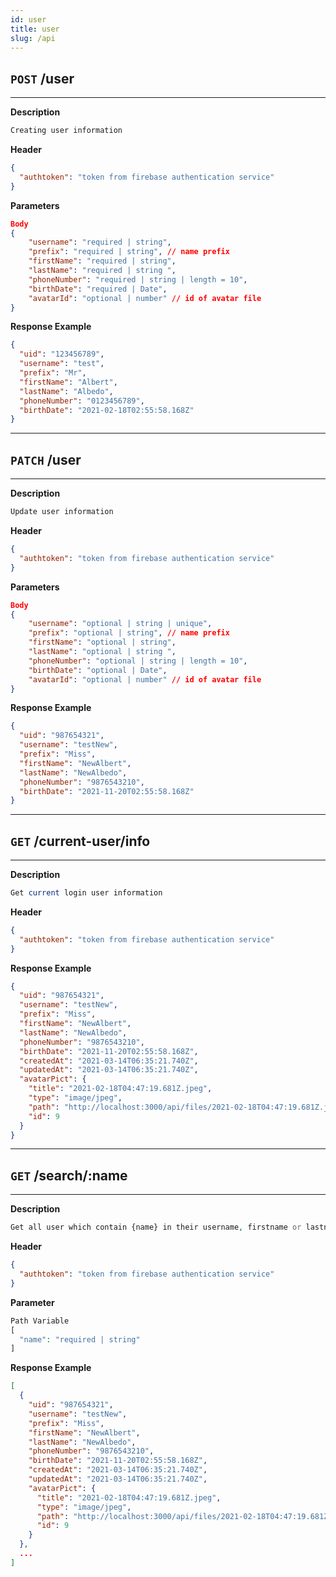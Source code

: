 ```yaml
---
id: user
title: user
slug: /api
---
```


## `POST` /user

---

**Description**

```php
Creating user information
```

**Header**

```json
{
  "authtoken": "token from firebase authentication service"
}
```

**Parameters**

```json
Body
{
    "username": "required | string",
    "prefix": "required | string", // name prefix
    "firstName": "required | string",
    "lastName": "required | string ",
    "phoneNumber": "required | string | length = 10",
    "birthDate": "required | Date",
    "avatarId": "optional | number" // id of avatar file
}
```

**Response Example**

```json
{
  "uid": "123456789",
  "username": "test",
  "prefix": "Mr",
  "firstName": "Albert",
  "lastName": "Albedo",
  "phoneNumber": "0123456789",
  "birthDate": "2021-02-18T02:55:58.168Z"
}
```

---

## `PATCH` /user

---

**Description**

```php
Update user information
```

**Header**

```json
{
  "authtoken": "token from firebase authentication service"
}
```

**Parameters**

```json
Body
{
    "username": "optional | string | unique",
    "prefix": "optional | string", // name prefix
    "firstName": "optional | string",
    "lastName": "optional | string ",
    "phoneNumber": "optional | string | length = 10",
    "birthDate": "optional | Date",
    "avatarId": "optional | number" // id of avatar file
}
```

**Response Example**

```json
{
  "uid": "987654321",
  "username": "testNew",
  "prefix": "Miss",
  "firstName": "NewAlbert",
  "lastName": "NewAlbedo",
  "phoneNumber": "9876543210",
  "birthDate": "2021-11-20T02:55:58.168Z"
}
```

---

## `GET` /current-user/info

---

**Description**

```php
Get current login user information
```

**Header**

```json
{
  "authtoken": "token from firebase authentication service"
}
```

**Response Example**

```json
{
  "uid": "987654321",
  "username": "testNew",
  "prefix": "Miss",
  "firstName": "NewAlbert",
  "lastName": "NewAlbedo",
  "phoneNumber": "9876543210",
  "birthDate": "2021-11-20T02:55:58.168Z",
  "createdAt": "2021-03-14T06:35:21.740Z",
  "updatedAt": "2021-03-14T06:35:21.740Z",
  "avatarPict": {
    "title": "2021-02-18T04:47:19.681Z.jpeg",
    "type": "image/jpeg",
    "path": "http://localhost:3000/api/files/2021-02-18T04:47:19.681Z.jpeg",
    "id": 9
  }
}
```

---

## `GET` /search/:name

---

**Description**

```php
Get all user which contain {name} in their username, firstname or lastname
```

**Header**

```json
{
  "authtoken": "token from firebase authentication service"
}
```

**Parameter**

```php
Path Variable
[
  "name": "required | string"
]
```

**Response Example**

```json
[
  {
    "uid": "987654321",
    "username": "testNew",
    "prefix": "Miss",
    "firstName": "NewAlbert",
    "lastName": "NewAlbedo",
    "phoneNumber": "9876543210",
    "birthDate": "2021-11-20T02:55:58.168Z",
    "createdAt": "2021-03-14T06:35:21.740Z",
    "updatedAt": "2021-03-14T06:35:21.740Z",
    "avatarPict": {
      "title": "2021-02-18T04:47:19.681Z.jpeg",
      "type": "image/jpeg",
      "path": "http://localhost:3000/api/files/2021-02-18T04:47:19.681Z.jpeg",
      "id": 9
    }
  },
  ...
]
```
